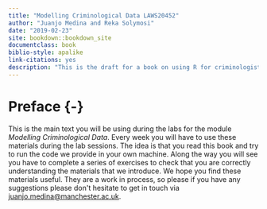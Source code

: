 ```yaml
--- 
title: "Modelling Criminological Data LAWS20452"
author: "Juanjo Medina and Reka Solymosi"
date: "2019-02-23"
site: bookdown::bookdown_site
documentclass: book
biblio-style: apalike
link-citations: yes
description: "This is the draft for a book on using R for criminologists. The output format for this example is bookdown::gitbook."
---
```


# Preface {-}

This is the main text you will be using during the labs for the module *Modelling Criminological Data*. Every week you will have to use these materials during the lab sessions. The idea is that you read this book and try to run the code we provide in your own machine. Along the way you will see you have to complete a series of exercises to check that you are correctly understanding the materials that we introduce. We hope you find these materials useful. They are a work in process, so please if you have any suggestions please don't hesitate to get in touch via juanjo.medina@manchester.ac.uk.
